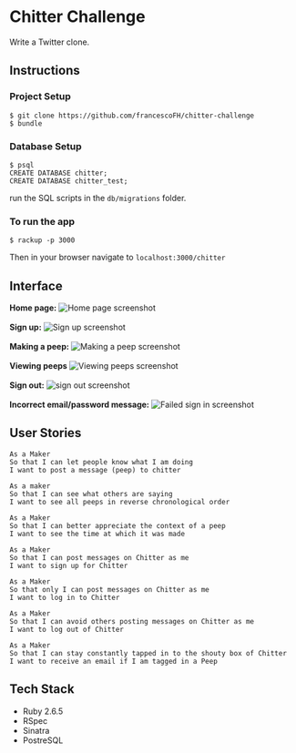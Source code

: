 Chitter Challenge
====
Write a Twitter clone.

Instructions
---
### Project Setup
```
$ git clone https://github.com/francescoFH/chitter-challenge
$ bundle
```
### Database Setup
```
$ psql
CREATE DATABASE chitter;
CREATE DATABASE chitter_test;
```
run the SQL scripts in the `db/migrations` folder.

### To run the app
```
$ rackup -p 3000
```
Then in your browser navigate to `localhost:3000/chitter`

Interface
---
**Home page:**
![Home page screenshot](https://github.com/francescoFH/chitter-challenge/blob/master/images/homepage.png)<br><br>
**Sign up:**
![Sign up screenshot](https://github.com/francescoFH/chitter-challenge/blob/master/images/signup.png)<br><br>
**Making a peep:**
![Making a peep screenshot](https://github.com/francescoFH/chitter-challenge/blob/master/images/make-peep.png)<br><br>
**Viewing peeps**
![Viewing peeps screenshot](https://github.com/francescoFH/chitter-challenge/blob/master/images/viewing-peep.png)<br><br>
**Sign out:**
![sign out screenshot](https://github.com/francescoFH/chitter-challenge/blob/master/images/signout.png)<br><br>
**Incorrect email/password message:**
![Failed sign in screenshot](https://github.com/francescoFH/chitter-challenge/blob/master/images/wrong-signin.png)

User Stories
---

```
As a Maker
So that I can let people know what I am doing  
I want to post a message (peep) to chitter
```
```
As a maker
So that I can see what others are saying  
I want to see all peeps in reverse chronological order
```
```
As a Maker
So that I can better appreciate the context of a peep
I want to see the time at which it was made
```
```
As a Maker
So that I can post messages on Chitter as me
I want to sign up for Chitter
```
```
As a Maker
So that only I can post messages on Chitter as me
I want to log in to Chitter
```
```
As a Maker
So that I can avoid others posting messages on Chitter as me
I want to log out of Chitter
```
```
As a Maker
So that I can stay constantly tapped in to the shouty box of Chitter
I want to receive an email if I am tagged in a Peep
```

Tech Stack
---
- Ruby 2.6.5
- RSpec
- Sinatra
- PostreSQL
